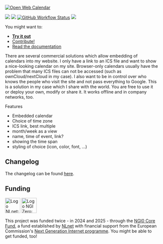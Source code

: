 <!--
SPDX-FileCopyrightText: 2024 Nicco Kunzmann and Open Web Calendar Contributors <https://open-web-calendar.quelltext.eu/>

SPDX-License-Identifier: CC-BY-SA-4.0
-->

[![Open Web Calendar](https://open-web-calendar.quelltext.eu/assets/img/logo/github-social-preview.svg)][web]

[![](https://badge.fury.io/py/open-web-calendar.svg)](https://pypi.org/project/open-web-calendar/)
[![](https://img.shields.io/pypi/pyversions/open-web-calendar)](https://pypi.org/project/open-web-calendar)
[![GitHub Workflow Status](https://img.shields.io/github/actions/workflow/status/niccokunzmann/open-web-calendar/run-tests.yml?logo=github)](https://github.com/niccokunzmann/open-web-calendar/actions?query=branch%3Amaster)
![](https://img.shields.io/endpoint?url=https://raw.githubusercontent.com/astral-sh/ruff/main/assets/badge/v2.json)

You might want to:
- **[Try&nbsp;it&nbsp;out][web]**
- [Contribute!](https://open-web-calendar.quelltext.eu/contributing/)
- [Read the documentation][docs]

There are several commercial solutions which allow embedding of calendars into my website.
I only have a link to an ICS file and want to show a nice-looking calendar on my site.
Browser-only calendars usually have the problem that many ICS files can not be
accessed (such as ownCloud/nextCloud in my case).
I also want to be in control over who knows the people who
visit the site and not pass everything to Google.
This is a solution in my case which I share with the world.
You are free to use it or deploy your own, modify or share it.
It works offline and in company networks, too.

Features
- Embedded calendar
- Choice of time zone
- ICS link, best multiple
- month/week as a view
- name, time of event, link?
- showing the time span
- styling of choice (icon, color, font, ...)



[web]: https://open-web-calendar.hosted.quelltext.eu/
[docs]: https://open-web-calendar.quelltext.eu/

Changelog
---------

The changelog can be found [here](https://open-web-calendar.quelltext.eu/changelog/).

Funding
-------

[<img alt="Logo NLnet: abstract logo of four people seen from above" src="https://nlnet.nl/logo/banner.svg" height="50px" />](https://nlnet.nl/) [<img alt="Logo NGI Zero: letterlogo shaped like a tag" src="https://nlnet.nl/image/logos/NGI0Core_tag.svg" height="50px" />](https://nlnet.nl/core)

This project was funded twice - in 2024 and 2025 - through the [NGI0 Core Fund](https://nlnet.nl/core), a fund established by [NLnet](https://nlnet.nl/) with financial support from the European Commission's [Next Generation Internet programme](https://ngi.eu/). You might be able to get funded, too!

